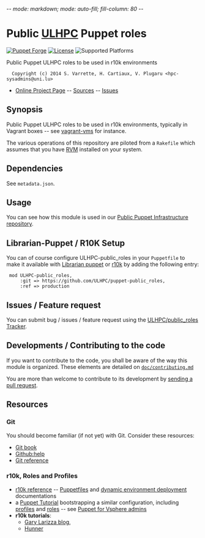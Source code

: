 -*- mode: markdown; mode: auto-fill; fill-column: 80 -*-

# Public [ULHPC](http://hpc.uni.lu) Puppet roles

[![Puppet Forge](http://img.shields.io/puppetforge/v/ULHPC/public_roles.svg)](https://forge.puppetlabs.com//ULHPC/public_roles)
[![License](http://img.shields.io/:license-apache2.0-blue.svg)](LICENSE)
![Supported Platforms](http://img.shields.io/badge/platform-debian-lightgrey.svg)

Public Puppet ULHPC roles to be used in r10k environments

      Copyright (c) 2014 S. Varrette, H. Cartiaux, V. Plugaru <hpc-sysadmins@uni.lu>
      

* [Online Project Page](https://github.com/ULHPC/puppet-public_roles)  -- [Sources](https://github.com/ULHPC/puppet-public_roles) -- [Issues](https://github.com/ULHPC/puppet-public_roles/issues)

## Synopsis

Public Puppet ULHPC roles to be used in r10k environments, typically in Vagrant
boxes -- see [vagrant-vms](https://github.com/Falkor/vagrant-vms) for instance.

The various operations of this repository are piloted from a `Rakefile` which
assumes that you have [RVM](https://rvm.io/) installed on your system.

## Dependencies

See `metadata.json`.

## Usage

You can see how this module is used in our
[Public Puppet Infrastructure repository](https://github.com/ULHPC/puppet-public_infrastructure).  

## Librarian-Puppet / R10K Setup

You can of course configure ULHPC-public_roles in your `Puppetfile` to make it 
available with [Librarian puppet](http://librarian-puppet.com/) or
[r10k](https://github.com/adrienthebo/r10k) by adding the following entry:

     mod ULHPC-public_roles, 
         :git => https://github.com/ULHPC/puppet-public_roles,
         :ref => production 


## Issues / Feature request

You can submit bug / issues / feature request using the 
[ULHPC/public_roles Tracker](https://github.com/ULHPC/puppet-public_roles/issues). 


## Developments / Contributing to the code 

If you want to contribute to the code, you shall be aware of the way this module
is organized.
These elements are detailed on [`doc/contributing.md`](doc/contributing.md)

You are more than welcome to contribute to its development by 
[sending a pull request](https://help.github.com/articles/using-pull-requests). 

## Resources

### Git 

You should become familiar (if not yet) with Git. Consider these resources: 

* [Git book](http://book.git-scm.com/index.html)
* [Github:help](http://help.github.com/mac-set-up-git/)
* [Git reference](http://gitref.org/)

### r10k, Roles and Profiles

* [r10k reference](https://github.com/adrienthebo/r10k) --
  [Puppetfiles](https://github.com/adrienthebo/r10k/blob/master/doc/puppetfile.mkd)
  and
  [dynamic environment deployment](https://github.com/adrienthebo/r10k/blob/master/doc/dynamic-environments.mkd)
  documentations
* a [Puppet Tutorial](https://github.com/rnelson0/puppet-tutorial) bootstrapping
  a similar configuration, including
  [profiles](https://github.com/rnelson0/rnelson0-profile) and
  [roles](https://github.com/rnelson0/rnelson0-role) -- see
  [Puppet for Vsphere admins](http://rnelson0.com/puppet-for-vsphere-admins/)
* __r10k tutorials__:
  * [Gary Larizza blog](http://garylarizza.com/blog/2014/02/18/puppet-workflow-part-3/),  
  * [Hunner](https://github.com/hunner/roles_and_profiles)
